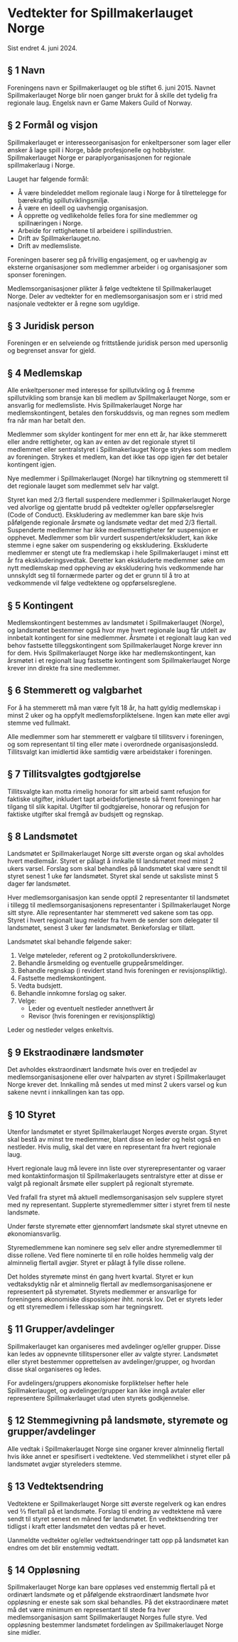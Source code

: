# Vedtekter for Spillmakerlauget Norge

Sist endret 4. juni 2024.

## § 1 Navn
Foreningens navn er Spillmakerlauget og ble stiftet 6. juni 2015. Navnet Spillmakerlauget Norge blir noen ganger brukt for å skille det tydelig fra regionale laug. Engelsk navn er Game Makers Guild of Norway.

## § 2 Formål og visjon
Spillmakerlauget er interesseorganisasjon for enkeltpersoner som lager eller ønsker å lage spill i Norge, både profesjonelle og hobbyister. Spillmakerlauget Norge er paraplyorganisasjonen for regionale spillmakerlaug i Norge. 

Lauget har følgende formål:

- Å være bindeleddet mellom regionale laug i Norge for å tilrettelegge for bærekraftig spillutviklingsmiljø.
- Å være en ideell og uavhengig organisasjon.
- Å opprette og vedlikeholde felles fora for sine medlemmer og spillnæringen i Norge.
- Arbeide for rettighetene til arbeidere i spillindustrien.
- Drift av Spillmakerlauget.no.
- Drift av medlemsliste.

Foreningen baserer seg på frivillig engasjement, og er uavhengig av eksterne organisasjoner som medlemmer arbeider i og organisasjoner som sponser foreningen.

Medlemsorganisasjoner plikter å følge vedtektene til Spillmakerlauget Norge. Deler av vedtekter for en medlemsorganisasjon som er i strid med nasjonale vedtekter er å regne som ugyldige. 

## § 3 Juridisk person
Foreningen er en selveiende og frittstående juridisk person med upersonlig og begrenset ansvar for gjeld.

## § 4 Medlemskap
Alle enkeltpersoner med interesse for spillutvikling og å fremme spillutvikling som bransje kan bli medlem av Spillmakerlauget Norge, som er ansvarlig for medlemsliste. Hvis Spillmakerlauget Norge har medlemskontingent, betales den forskuddsvis, og man regnes som medlem fra når man har betalt den.

Medlemmer som skylder kontingent for mer enn ett år, har ikke stemmerett eller andre rettigheter, og kan av enten av det regionale styret til medlemmet eller sentralstyret i Spillmakerlauget Norge strykes som medlem av foreningen. Strykes et medlem, kan det ikke tas opp igjen før det betaler kontingent igjen.

Nye medlemmer i Spillmakerlauget (Norge) har tilknytning og stemmerett til det regionale lauget som medlemmet selv har valgt.

Styret kan med 2/3 flertall suspendere medlemmer i Spillmakerlauget Norge ved alvorlige og gjentatte brudd på vedtekter og/eller oppførselsregler (Code of Conduct). Ekskludering av medlemmer kan bare skje hvis påfølgende regionale årsmøte og landsmøte vedtar det med 2/3 flertall. Suspenderte medlemmer har ikke medlemsrettigheter før suspensjon er opphevet. Medlemmer som blir vurdert suspendert/ekskludert, kan ikke stemme i egne saker om suspendering og ekskludering. Ekskluderte medlemmer er stengt ute fra medlemskap i hele Spillmakerlauget i minst ett år fra ekskluderingsvedtak. Deretter kan ekskluderte medlemmer søke om nytt medlemskap med oppheving av ekskludering hvis vedkommende har unnskyldt seg til fornærmede parter og det er grunn til å tro at vedkommende vil følge vedtektene og oppførselsreglene.

## § 5 Kontingent
Medlemskontingent bestemmes av landsmøtet i Spillmakerlauget (Norge), og landsmøtet bestemmer også hvor mye hvert regionale laug får utdelt av innbetalt kontingent for sine medlemmer. Årsmøte i et regionalt laug kan ved behov fastsette tilleggskontingent som Spillmakerlauget Norge krever inn for dem. Hvis Spillmakerlauget Norge ikke har medlemskontingent, kan årsmøtet i et regionalt laug fastsette kontingent som Spillmakerlauget Norge krever inn direkte fra sine medlemmer.

## § 6 Stemmerett og valgbarhet
For å ha stemmerett må man være fylt 18 år, ha hatt gyldig medlemskap i minst 2 uker og ha oppfylt medlemsforpliktelsene. Ingen kan møte eller avgi stemme ved fullmakt.

Alle medlemmer som har stemmerett er valgbare til tillitsverv i foreningen, og som representant til ting eller møte i overordnede organisasjonsledd. Tillitsvalgt kan imidlertid ikke samtidig være arbeidstaker i foreningen.

## § 7 Tillitsvalgtes godtgjørelse
Tillitsvalgte kan motta rimelig honorar for sitt arbeid samt refusjon for faktiske utgifter, inkludert tapt arbeidsfortjeneste så fremt foreningen har tilgang til slik kapital. Utgifter til godtgjørelse, honorar og refusjon for faktiske utgifter skal fremgå av budsjett og regnskap.

## § 8 Landsmøtet
Landsmøtet er Spillmakerlauget Norge sitt øverste organ og skal avholdes hvert medlemsår. Styret er pålagt å innkalle til landsmøtet med minst 2 ukers varsel. Forslag som skal behandles på landsmøtet skal være sendt til styret senest 1 uke før landsmøtet. Styret skal sende ut saksliste minst 5 dager før landsmøtet.

Hver medlemsorganisasjon kan sende opptil 2 representanter til landsmøtet i tillegg til medlemsorganisasjonens representanter i Spillmakerlauget Norge sitt styre. Alle representanter har stemmerett ved sakene som tas opp. Styret i hvert regionalt laug melder fra hvem de sender som delegater til landsmøtet, senest 3 uker før landsmøtet. Benkeforslag er tillatt.

Landsmøtet skal behandle følgende saker:
1.	Velge møteleder, referent og 2 protokollunderskrivere.
1.	Behandle årsmelding og eventuelle gruppeårsmeldinger.
1.	Behandle regnskap (i revidert stand hvis foreningen er revisjonspliktig).
1.	Fastsette medlemskontingent.
1.	Vedta budsjett.
1.	Behandle innkomne forslag og saker.
1.	Velge:
    - Leder og eventuelt nestleder annethvert år
    - Revisor (hvis foreningen er revisjonspliktig)

Leder og nestleder velges enkeltvis.

## § 9 Ekstraodinære landsmøter
Det avholdes ekstraordinært landsmøte hvis over en tredjedel av medlemsorganisasjonene eller over halvparten av styret i Spillmakerlauget Norge krever det. Innkalling må sendes ut med minst 2 ukers varsel og kun sakene nevnt i innkallingen kan tas opp.

## § 10 Styret
Utenfor landsmøtet er styret Spillmakerlauget Norges øverste organ. Styret skal bestå av minst tre medlemmer, blant disse en leder og helst også en nestleder. Hvis mulig, skal det være en representant fra hvert regionale laug.

Hvert regionale laug må levere inn liste over styrerepresentanter og varaer med kontaktinformasjon til Spillmakerlaugets sentralstyre etter at disse er valgt på regionalt årsmøte eller supplert på regionalt styremøte.

Ved frafall fra styret må aktuell medlemsorganisasjon selv supplere styret med ny representant. Supplerte styremedlemmer sitter i styret frem til neste landsmøte.

Under første styremøte etter gjennomført landsmøte skal styret utnevne en økonomiansvarlig.

Styremedlemmene kan nominere seg selv eller andre styremedlemmer til disse rollene. Ved flere nominerte til en rolle holdes hemmelig valg der alminnelig flertall avgjør. Styret er pålagt å fylle disse rollene. 

Det holdes styremøte minst én gang hvert kvartal. Styret er kun vedtaksdyktig når et alminnelig flertall av medlemsorganisasjonene er representert på styremøtet. Styrets medlemmer er ansvarlige for foreningens økonomiske disposisjoner ihht. norsk lov. Det er styrets leder og ett styremedlem i fellesskap som har tegningsrett.

## § 11 Grupper/avdelinger
Spillmakerlauget kan organiseres med avdelinger og/eller grupper. Disse kan ledes av oppnevnte tillitspersoner eller av valgte styrer. Landsmøtet eller styret bestemmer opprettelsen av avdelinger/grupper, og hvordan disse skal organiseres og ledes.

For avdelingers/gruppers økonomiske forpliktelser hefter hele Spillmakerlauget, og avdelinger/grupper kan ikke inngå avtaler eller representere Spillmakerlauget utad uten styrets godkjennelse.

## § 12 Stemmegivning på landsmøte, styremøte og grupper/avdelinger
Alle vedtak i Spillmakerlauget Norge sine organer krever alminnelig flertall hvis ikke annet er spesifisert i vedtektene. Ved stemmelikhet i styret eller på landsmøtet avgjør styreleders stemme.

## § 13 Vedtektsendring
Vedtektene er Spillmakerlauget Norge sitt øverste regelverk og kan endres ved ⅔ flertall på et landsmøte. Forslag til endring av vedtektene må være sendt til styret senest en måned før landsmøtet. En vedtektsendring trer tidligst i kraft etter landsmøtet den vedtas på er hevet.

Uanmeldte vedtekter og/eller vedtektsendringer tatt opp på landsmøtet kan endres om det blir enstemmig vedtatt.

## § 14 Oppløsning
Spillmakerlauget Norge kan bare oppløses ved enstemmig flertall på et ordinært landsmøte og et påfølgende ekstraordinært landsmøte hvor oppløsning er eneste sak som skal behandles. På det ekstraordinære møtet må det være minimum en representant til stede fra hver medlemsorganisasjon samt Spillmakerlauget Norges fulle styre. Ved oppløsning bestemmer landsmøtet fordelingen av Spillmakerlauget Norge sine midler.
